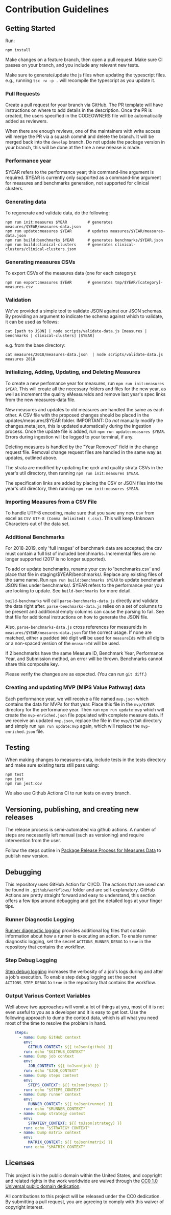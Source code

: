 # Contribution Guidelines

## Getting Started

Run:
```
npm install
```

Make changes on a feature branch, then open a pull request. Make sure CI passes on your branch, and you include any relevant new tests.

Make sure to generate/update the js files when updating the typescript files. e.g., running `tsc -w -p .` will recompile the typescript as you update it.

### Pull Requests

Create a pull request for your branch via GitHub. The PR template will have instructions on where to add details in the description. Once the PR is created, the users specified in the CODEOWNERS file will be automatically added as reviewers. 

When there are enough reviews, one of the maintainers with write access will merge the PR via a squash commit and delete the branch. It will be merged back into the `develop` branch. Do not update the package version in your branch, this will be done at the time a new release is made.

### Performance year

$YEAR refers to the performance year; this command-line argument is required.  $YEAR is currently only supported as a command-line argument for measures and benchmarks generation, not supported for clinical clusters.

### Generating data
To regenerate and validate data, do the following:

```
npm run init:measures $YEAR         # generates measures/$YEAR/measures-data.json
npm run update:measures $YEAR       # updates measures/$YEAR/measures-data.json
npm run build:benchmarks $YEAR      # generates benchmarks/$YEAR.json
npm run build:clinical-clusters     # generates clinical-clusters/clinical-clusters.json
```

### Generating measures CSVs
To export CSVs of the measures data (one for each category):

```
npm run export:measures $YEAR       # generates tmp/$YEAR/[category]-measures.csv
```

### Validation

We've provided a simple tool to validate JSON against our JSON schemas. By providing an argument to indicate the schema against which to validate, it can be used as follows:
```
cat [path to JSON] | node scripts/validate-data.js [measures | benchmarks | clinical-clusters] [$YEAR]
```
e.g. from the base directory:
```
cat measures/2018/measures-data.json  | node scripts/validate-data.js measures 2018
```
### Initializing, Adding, Updating, and Deleting Measures

To create a new perfomance year for measures, run `npm run init:measures $YEAR`. This will create all the necessary folders and files for the new year, as well as increment the quality eMeasureIds and remove last year's spec links from the new measures-data file.

New measures and updates to old measures are handled the same as each other. A CSV file with the proposed changes should be placed in the updates/measures/$YEAR folder. IMPORTANT: Do *not* manually modify the changes.meta.json, this is updated automatically during the ingestion process. Once the update file is added, run `npm run update:measures $YEAR`. Errors during ingestion will be logged to your terminal, if any.

Deleting measures is handled by the "Year Removed" field in the change request file. Removal change request files are handled in the same way as updates, outlined above.

The strata are modified by updating the qcdr and quality strata CSVs in the year's util directory, then running `npm run init:measures $YEAR`.

The specification links are added by placing the CSV or JSON files into the year's util directory, then running `npm run init:measures $YEAR`.

### Importing Measures from a CSV File

To handle UTF-8 encoding, make sure that you save any new csv from excel as `CSV UTF-8 (Comma delimited) (.csv)`. This will keep Unknown Characters out of the data set.

### Additional Benchmarks

For 2018-2019, only 'full images' of benchmark data are accepted; the csv must contain a full list of included benchmarks. Incremental files are no longer supported (2017 is no longer supported).

  To add or update benchmarks, rename your csv to 'benchmarks.csv'
  and place that file in staging/$YEAR/benchmarks/. 
  Replace any existing files of the same name.
  Run `npm run build:benchmarks $YEAR` to update benchmark JSON files under benchmarks/.
  $YEAR refers to the performance year you are looking to update. 
  See `build-benchmarks` for more detail.

  `build-benchmarks` will call `parse-benchmarks-data.js` directly and validate the data right after. 
  `parse-benchmarks-data.js` relies on a set of columns to be present and additional empty columns can cause the parsing to fail.
   See that file for additional instructions on how to generate the JSON file.
  
  Also, `parse-benchmarks-data.js` cross references for measureIds in `measures/$YEAR/measures-data.json` for the correct usage. If none are matched, either a padded `000` digit will be used for `measureId`s with all digits or a non-spaced version of the `measureId` will be used.

  If 2 benchmarks have the same Measure ID, Benchmark Year, Performance Year, and Submission method, an error will be thrown. Benchmarks cannot share this composite key.

  Please verify the changes are as expected. (You can run `git diff`.)

### Creating and updating MVP (MIPS Value Pathway) data

Each performance year, we will receive a file named `mvp.json` which contains the data for MVPs for that year. Place this file in the `mvp/$YEAR` directory for the performance year. Then run `npm run update:mvp` which will create the `mvp-enriched.json` file populated with complete measure data. If we receive an updated `mvp.json`, replace the file in the `mvp/$YEAR` directory and simply run `npm run update:mvp` again, which will replace the `mvp-enriched.json` file.

## Testing

When making changes to measures-data, include tests in the tests directory and make sure existing tests still pass using:

```
npm test
npx jest
npm run jest:cov
```

We also use Github Actions CI to run tests on every branch.

## Versioning, publishing, and creating new releases

The release process is semi-automated via github actions. A number of steps are necessarily left manual (such as versioning) and require intervention from the user.

Follow the steps outline in [Package Release Process for Measures Data](https://confluence.cms.gov/x/Wm-gI) to publish new version.

## Debugging

This repository uses GitHub Action for CI/CD. The actions that are used can be found in `.github/workflows/` folder and are self-explanatory. GitHub Actions are pretty straight forward and easy to understand, this section offers a few tips around debugging and get the detailed logs at your finger tips. 
 
### Runner Diagnostic Logging

[Runner diagnostic logging](https://help.github.com/en/actions/automating-your-workflow-with-github-actions/managing-a-workflow-run#enabling-runner-diagnostic-logging) provides additional log files that contain information about how a runner is executing an action.
To enable runner diagnostic logging, set the secret `ACTIONS_RUNNER_DEBUG` to `true` in the repository that contains the workflow.

### Step Debug Logging

[Step debug logging](https://help.github.com/en/actions/automating-your-workflow-with-github-actions/managing-a-workflow-run#enabling-step-debug-logging) increases the verbosity of a job's logs during and after a job's execution.
To enable step debug logging set the secret `ACTIONS_STEP_DEBUG` to `true` in the repository that contains the workflow.

### Output Various Context Variables
Well above two approaches will vomit a lot of things at you, most of it is not even useful to you as a developer and it is easy to get lost. Use the following approach to dump the context data, which is all what you need most of the time to resolve the problem in hand.
```yml
    steps:
      - name: Dump GitHub context
        env:
          GITHUB_CONTEXT: ${{ toJson(github) }}
        run: echo "$GITHUB_CONTEXT"
      - name: Dump job context
        env:
          JOB_CONTEXT: ${{ toJson(job) }}
        run: echo "$JOB_CONTEXT"
      - name: Dump steps context
        env:
          STEPS_CONTEXT: ${{ toJson(steps) }}
        run: echo "$STEPS_CONTEXT"
      - name: Dump runner context
        env:
          RUNNER_CONTEXT: ${{ toJson(runner) }}
        run: echo "$RUNNER_CONTEXT"
      - name: Dump strategy context
        env:
          STRATEGY_CONTEXT: ${{ toJson(strategy) }}
        run: echo "$STRATEGY_CONTEXT"
      - name: Dump matrix context
        env:
          MATRIX_CONTEXT: ${{ toJson(matrix) }}
        run: echo "$MATRIX_CONTEXT"
```

## Licenses

This project is in the public domain within the United States, and copyright and related rights in the work worldwide are waived through the [CC0 1.0 Universal public domain dedication](https://creativecommons.org/publicdomain/zero/1.0/).

All contributions to this project will be released under the CC0 dedication. By submitting a pull request, you are agreeing to comply with this waiver of copyright interest.
